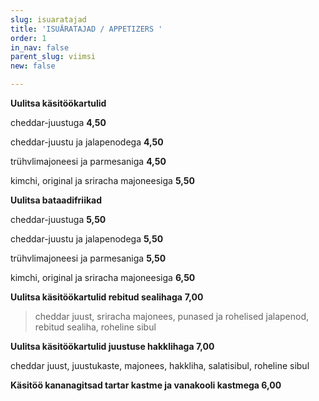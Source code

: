 ```yaml
---
slug: isuaratajad
title: 'ISUÄRATAJAD / APPETIZERS '
order: 1
in_nav: false
parent_slug: viimsi
new: false

---
```

> 

**Uulitsa käsitöökartulid** 

cheddar-juustuga **4,50**

cheddar-juustu ja jalapenodega  **4,50** <span class="spicy"></span>

trühvlimajoneesi ja parmesaniga **4,50**

kimchi, original ja sriracha majoneesiga  **5,50** <span class="spicy"></span>

**Uulitsa bataadifriikad** 

cheddar-juustuga **5,50**

cheddar-juustu ja jalapenodega  **5,50** 

<span class="spicy"></span>

trühvlimajoneesi ja parmesaniga **5,50**

kimchi, original ja sriracha majoneesiga  **6,50** 

<span class="spicy"></span>

**Uulitsa käsitöökartulid rebitud sealihaga**  **7,00**

<div class="ellipsis"></div>

> cheddar juust, sriracha majonees, punased ja rohelised jalapenod, rebitud sealiha, roheline sibul

<span class="spicy"></span>

**Uulitsa käsitöökartulid juustuse hakklihaga 7,00**

cheddar juust, juustukaste, majonees, hakkliha, salatisibul, roheline sibul

**Käsitöö kananagitsad tartar kastme ja vanakooli kastmega 6,00**